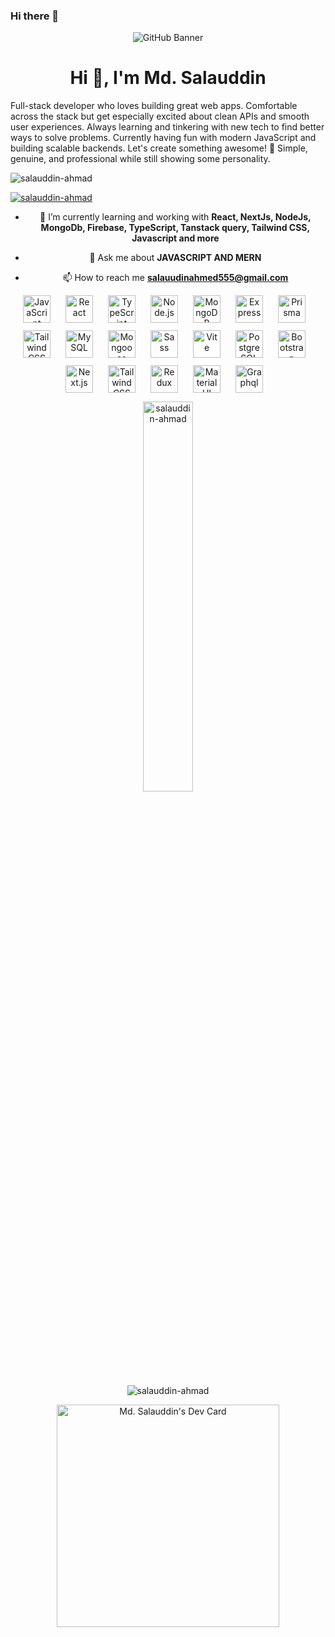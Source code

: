 ### Hi there 👋

<p align="center">
  <img src="https://i.ibb.co/b7xPQQv/github-header-image-2.png" alt="GitHub Banner"/>
</p>

<h1 align="center">Hi 👋, I'm Md. Salauddin</h1>
<h    align="center"> Full-stack developer who loves building great web apps. Comfortable across the stack but get especially excited about clean APIs and smooth user experiences. Always learning and tinkering with new tech to find better ways to solve problems.
Currently having fun with modern JavaScript and building scalable backends. Let's create something awesome! 🚀
Simple, genuine, and professional while still showing some personality. </h3>

<p align="left">
  <img src="https://komarev.com/ghpvc/?username=salauddin-ahmad&label=Profile%20views&color=0e75b6&style=flat" alt="salauddin-ahmad" />
</p>

<p align="left">
  <a href="https://github.com/ryo-ma/github-profile-trophy">
    <img src="https://github-profile-trophy.vercel.app/?username=salauddin-ahmad" alt="salauddin-ahmad" />
  </a>
</p>

- 🌱 I’m currently learning and working with **React, NextJs, NodeJs, MongoDb, Firebase, TypeScript, Tanstack query, Tailwind CSS, Javascript and more**

- 💬 Ask me about **JAVASCRIPT AND MERN**

- 📫 How to reach me **salauudinahmed555@gmail.com**



<div style="display: flex; flex-wrap: wrap; gap: 12px; justify-content: center;"><img src="https://img.shields.io/badge/JavaScript-F7DF1C?logo=javascript&logoColor=white" height="44" alt="JavaScript" style="margin-right: 12px"> <img src="https://img.shields.io/badge/React-20232A?logo=react&logoColor=61DAFB" height="44" alt="React" style="margin-right: 12px"> <img src="https://img.shields.io/badge/TypeScript-3178C6?logo=typescript&logoColor=white" height="44" alt="TypeScript" style="margin-right: 12px"> <img src="https://img.shields.io/badge/Node.js-8CC84B?logo=node.js&logoColor=white" height="44" alt="Node.js" style="margin-right: 12px"> <img src="https://img.shields.io/badge/MongoDB-4EA94B?logo=mongodb&logoColor=white" height="44" alt="MongoDB" style="margin-right: 12px"> <img src="https://img.shields.io/badge/Express-000000?logo=express&logoColor=white" height="44" alt="Express" style="margin-right: 12px"> <img src="https://img.shields.io/badge/Prisma-2D3748?logo=prisma&logoColor=white" height="44" alt="Prisma" style="margin-right: 12px"> <img src="https://img.shields.io/badge/Tailwind_CSS-38B2AC?logo=tailwind-css&logoColor=white" height="44" alt="Tailwind CSS" style="margin-right: 12px"> <img src="https://img.shields.io/badge/MySQL-4479A1?logo=mysql&logoColor=white" height="44" alt="MySQL" style="margin-right: 12px"> <img src="https://cdn.jsdelivr.net/gh/devicons/devicon/icons/mongoose/mongoose-original.svg" height="44" alt="Mongoose" style="margin-right: 12px"> <img src="https://cdn.jsdelivr.net/gh/devicons/devicon/icons/sass/sass-original.svg" height="44" alt="Sass" style="margin-right: 12px"> <img src="https://cdn.jsdelivr.net/gh/devicons/devicon@latest/icons/vitejs/vitejs-original.svg" height="44" alt="Vite" style="margin-right: 12px"> <img src="https://img.shields.io/badge/PostgreSQL-316192?logo=postgresql&logoColor=white" height="44" alt="PostgreSQL" style="margin-right: 12px"> <img src="https://cdn.jsdelivr.net/gh/devicons/devicon/icons/bootstrap/bootstrap-original.svg" height="44" alt="Bootstrap" style="margin-right: 12px"> <img src="https://cdn.jsdelivr.net/gh/devicons/devicon/icons/nextjs/nextjs-original.svg" height="44" alt="Next.js" style="margin-right: 12px"> <img src="https://skillicons.dev/icons?i=tailwind" height="44" alt="Tailwind CSS" style="margin-right: 12px"> <img src="https://skillicons.dev/icons?i=redux" height="44" alt="Redux" style="margin-right: 12px"> <img src="https://skillicons.dev/icons?i=materialui" height="44" alt="Material UI" style="margin-right: 12px"> <img src="https://skillicons.dev/icons?i=graphql" height="44" alt="Graphql" style="margin-right: 12px"></div>


<p align="center">
  <img align="center" src="https://github-readme-streak-stats.herokuapp.com/?user=salauddin-ahmad&" alt="salauddin-ahmad" width="40%" />
</p>

<p align="center">
  <img align="center" src="https://github-readme-stats.vercel.app/api/top-langs?username=salauddin-ahmad&show_icons=true&locale=en&layout=compact" alt="salauddin-ahmad" />
</p>

<p align="center">
  <a href="https://app.daily.dev/salauddinvai">
    <img src="https://api.daily.dev/devcards/v2/waVbAtRlcnlllk5cwauN9.png?type=default&r=o5m" width="356" alt="Md. Salauddin's Dev Card"/>
  </a>
</p>
